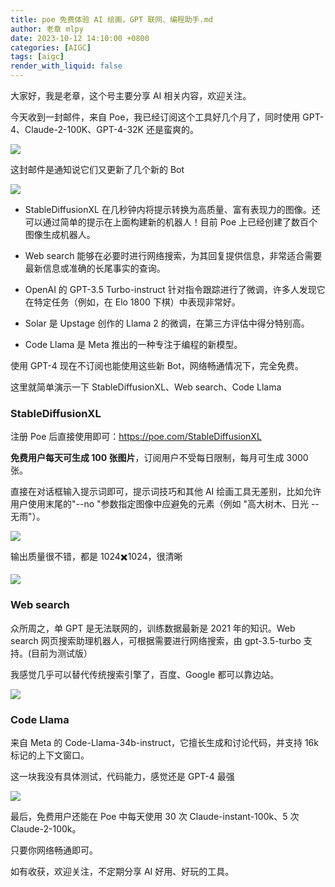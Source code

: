```yaml
---
title: poe 免费体验 AI 绘画，GPT 联网、编程助手.md
author: 老章 mlpy
date: 2023-10-12 14:10:00 +0800
categories: [AIGC]
tags: [aigc]
render_with_liquid: false
---
```


大家好，我是老章，这个号主要分享 AI 相关内容，欢迎关注。

今天收到一封邮件，来自 Poe，我已经订阅这个工具好几个月了，同时使用 GPT-4、Claude-2-100K、GPT-4-32K 还是蛮爽的。

![](https://my-wechat.oss-cn-beijing.aliyuncs.com/image-20231012132020987.png)

这封邮件是通知说它们又更新了几个新的 Bot

![](https://my-wechat.oss-cn-beijing.aliyuncs.com/image-20231012132105072.png)

- StableDiffusionXL 在几秒钟内将提示转换为高质量、富有表现力的图像。还可以通过简单的提示在上面构建新的机器人！目前 Poe 上已经创建了数百个图像生成机器人。

- Web search 能够在必要时进行网络搜索，为其回复提供信息，非常适合需要最新信息或准确的长尾事实的查询。

- OpenAI 的 GPT-3.5 Turbo-instruct 针对指令跟踪进行了微调，许多人发现它在特定任务（例如，在 Elo 1800 下棋）中表现非常好。

- Solar 是 Upstage 创作的 Llama 2 的微调，在第三方评估中得分特别高。

- Code Llama 是 Meta 推出的一种专注于编程的新模型。

使用 GPT-4 现在不订阅也能使用这些新 Bot，网络畅通情况下，完全免费。

这里就简单演示一下 StableDiffusionXL、Web search、Code Llama

### StableDiffusionXL

注册 Poe 后直接使用即可：https://poe.com/StableDiffusionXL

**免费用户每天可生成 100 张图片**，订阅用户不受每日限制，每月可生成 3000 张。

直接在对话框输入提示词即可，提示词技巧和其他 AI 绘画工具无差别，比如允许用户使用末尾的"--no "参数指定图像中应避免的元素（例如 "高大树木、日光  --无雨"）。

![](https://my-wechat.oss-cn-beijing.aliyuncs.com/image-20231012132325109.png)

输出质量很不错，都是 1024✖️1024，很清晰

![](https://my-wechat.oss-cn-beijing.aliyuncs.com/image-20231012132352888.png)

### Web search 

众所周之，单 GPT 是无法联网的，训练数据最新是 2021 年的知识。Web search 网页搜索助理机器人，可根据需要进行网络搜索，由 gpt-3.5-turbo 支持。(目前为测试版）

我感觉几乎可以替代传统搜索引擎了，百度、Google 都可以靠边站。

![](https://my-wechat.oss-cn-beijing.aliyuncs.com/image-20231012133247973.png)

### Code Llama

来自 Meta 的 Code-Llama-34b-instruct，它擅长生成和讨论代码，并支持 16k 标记的上下文窗口。

这一块我没有具体测试，代码能力，感觉还是 GPT-4 最强

![](https://my-wechat.oss-cn-beijing.aliyuncs.com/image-20231012133740374.png)



最后，免费用户还能在 Poe 中每天使用 30 次 Claude-instant-100k、5 次 Claude-2-100k。

只要你网络畅通即可。

如有收获，欢迎关注，不定期分享 AI 好用、好玩的工具。
